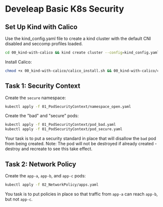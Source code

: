 # Develeap Basic K8s Security

## Set Up Kind with Calico

Use the kind_config.yaml file to create a kind cluster with the default CNI disabled and seccomp profiles loaded.

```bash
cd 00_kind-with-calico && kind create cluster --config=kind_config.yaml
```

Install Calico:

```bash
chmod +x 00_kind-with-calico/calico_install.sh && 00_kind-with-calico/calico_install.sh
```

## Task 1: Security Context

Create the `secure` namespace:

```bash
kubectl apply -f 01_PodSecurityContext/namespace_open.yaml
```

Create the "bad" and "secure" pods:

```bash
kubectl apply -f 01_PodSecurityContext/pod_bad.yaml
kubectl apply -f 01_PodSecurityContext/pod_secure.yaml
```

Your task is to put a security standard in place that will disallow the `bad` pod from being created.
Note: The pod will not be destroyed if already created - destroy and recreate to see this take effect.

## Task 2: Network Policy

Create the `app-a`, `app-b`, and `app-c` pods:

```bash
kubectl apply -f 02_NetworkPolicy/apps.yaml
```

You task is to put policies in place so that traffic from `app-a` can reach `app-b`, but not `app-c`.
